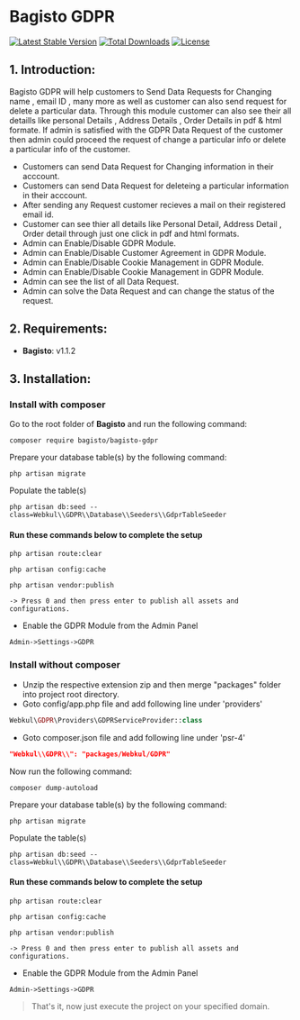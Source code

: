 # Bagisto GDPR

[![Latest Stable Version](https://poser.pugx.org/bagisto/bagisto-gdpr/v)](//packagist.org/packages/bagisto/bagisto-gdpr)
[![Total Downloads](https://poser.pugx.org/bagisto/bagisto-gdpr/downloads)](//packagist.org/packages/bagisto/bagisto-gdpr)
[![License](https://poser.pugx.org/bagisto/bagisto-gdpr/license)](https://github.com/bagisto/bagisto-gdpr/blob/master/LICENSE)

## 1. Introduction:

Bagisto GDPR will help customers to Send Data Requests for Changing name , email ID , many more as well as customer can also send request for delete a particular data. Through this module customer can also see their all detaills like personal Details , Address Details , Order Details in pdf & html formate. If admin is satisfied with the GDPR Data Request of the customer then admin could proceed the request of change a particular info or delete a  particular info of the customer.

* Customers can send Data Request for Changing information in their acccount.
* Customers can send Data Request for deleteing a particular information in their acccount.
* After sending any Request customer recieves a mail on their registered email id.
* Customer can see thier all details like Personal Detail, Address Detail , Order detail through just one click in pdf and html formats.
* Admin can Enable/Disable GDPR Module.
* Admin can Enable/Disable Customer Agreement in GDPR Module.
* Admin can Enable/Disable Cookie Management in GDPR Module.
* Admin can Enable/Disable Cookie Management in GDPR Module.
* Admin can see the list of all Data Request.
* Admin can solve the Data Request and can change the status of the request.


## 2. Requirements:

* **Bagisto**: v1.1.2

## 3. Installation:

### Install with composer
Go to the root folder of **Bagisto** and run the following command:

```
composer require bagisto/bagisto-gdpr
```

Prepare your database table(s) by the following command:
```
php artisan migrate
```

Populate the table(s)
```
php artisan db:seed --class=Webkul\\GDPR\\Database\\Seeders\\GdprTableSeeder
```

#### Run these commands below to complete the setup

```
php artisan route:clear
```

```
php artisan config:cache
```

```
php artisan vendor:publish

-> Press 0 and then press enter to publish all assets and configurations.
```

* Enable the GDPR Module from the Admin Panel
 
```
Admin->Settings->GDPR
```

### Install without composer
* Unzip the respective extension zip and then merge "packages" folder into project root directory.
* Goto config/app.php file and add following line under 'providers'

```php
Webkul\GDPR\Providers\GDPRServiceProvider::class
```

* Goto composer.json file and add following line under 'psr-4'

```json
"Webkul\\GDPR\\": "packages/Webkul/GDPR"
```
Now run the following command:
```
composer dump-autoload
```

Prepare your database table(s) by the following command:
```
php artisan migrate
```

Populate the table(s)
```
php artisan db:seed --class=Webkul\\GDPR\\Database\\Seeders\\GdprTableSeeder
```

#### Run these commands below to complete the setup

```
php artisan route:clear
```

```
php artisan config:cache
```

```
php artisan vendor:publish

-> Press 0 and then press enter to publish all assets and configurations.
```

* Enable the GDPR Module from the Admin Panel
 
```
Admin->Settings->GDPR
```



> That's it, now just execute the project on your specified domain.
